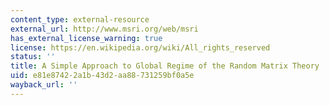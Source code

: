 ```yaml
---
content_type: external-resource
external_url: http://www.msri.org/web/msri
has_external_license_warning: true
license: https://en.wikipedia.org/wiki/All_rights_reserved
status: ''
title: A Simple Approach to Global Regime of the Random Matrix Theory
uid: e81e8742-2a1b-43d2-aa88-731259bf0a5e
wayback_url: ''
---
```

